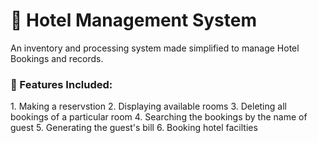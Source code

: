 <h1>🏨  Hotel Management System</h1>
An inventory and processing system made simplified to manage Hotel Bookings and records.

<h3>🛌 Features Included:</h3>
1. Making a reservstion
2. Displaying available rooms
3. Deleting all bookings of a particular room
4. Searching the bookings by the name of guest
5. Generating the guest's bill
6. Booking hotel facilties 
